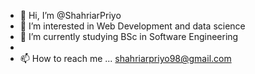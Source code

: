 - 👋 Hi, I’m @ShahriarPriyo
- 👀 I’m interested in Web Development and data science
- 🌱 I’m currently studying BSc in Software Engineering
-
- 📫 How to reach me ... shahriarpriyo98@gmail.com

<!---
ShahriarPriyo/ShahriarPriyo is a ✨ special ✨ repository because its `README.md` (this file) appears on your GitHub profile.
You can click the Preview link to take a look at your changes.
--->
